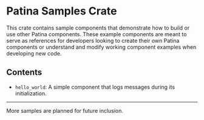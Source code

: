 # Patina Samples Crate

This crate contains sample components that demonstrate how to build or use other Patina components. These example
components are meant to serve as references for developers looking to create their own Patina components or understand
and modify working component examples when developing new code.

## Contents

- `hello_world`: A simple component that logs messages during its initialization.

---

More samples are planned for future inclusion.
